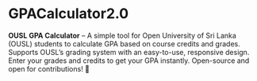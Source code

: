 # GPACalculator2.0
**OUSL GPA Calculator** – A simple tool for Open University of Sri Lanka (OUSL) students to calculate GPA based on course credits and grades. Supports OUSL’s grading system with an easy-to-use, responsive design. Enter your grades and credits to get your GPA instantly. Open-source and open for contributions! 🚀
